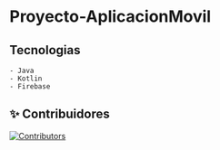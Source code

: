 # Proyecto-AplicacionMovil

## Tecnologias
````
- Java
- Kotlin
- Firebase
````
## ✨️ Contribuidores

[![Contributors](https://contrib.rocks/image?repo=JuanPablo147/Proyecto-AplicacionMovil)](https://github.com/JuanPablo147/Proyecto-AplicacionMovil/graphs/contributors)
